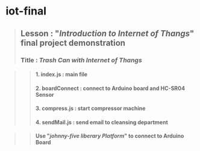 # iot-final

> ## Lesson : "*<b>Introduction to Internet of Thangs</b>*" final project demonstration
> ### Title : *Trash Can with Internet of Thangs*

>> #### 1. index.js : main file
>> #### 2. boardConnect : connect to Arduino board and HC-SR04 Sensor
>> #### 3. compress.js : start compressor machine
>> #### 4. sendMail.js : send email to cleansing department

>> #### Use "*johnny-five liberary Platform*" to connect to Arduino Board

